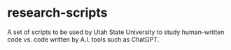 # research-scripts
A set of scripts to be used by Utah State University to study human-written code vs. code written by A.I. tools such as ChatGPT.
